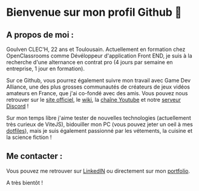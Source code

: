 # Bienvenue sur mon profil Github 👋

## A propos de moi :
Goulven CLEC'H, 22 ans et Toulousain. Actuellement en formation chez OpenClassrooms comme Dévéloppeur d'application Front END, je suis à la recherche d'une alternance en contrat pro (4 jours par semaine en entreprise, 1 jour en formation).

Sur ce Github, vous pourrez également suivre mon travail avec Game Dev Alliance, une des plus grosses communautés de créateurs de jeux vidéos amateurs en France, que j'ai co-fondé avec des amis. Vous pouvez nous retrouver sur le [site officiel](https://gamedevalliance.fr/), le [wiki](https://wiki.gamedevalliance.fr/), la [chaîne Youtube](https://www.youtube.com/user/FoxFiesta40) et notre [serveur Discord](https://discord.gg/RrBppaj) !

Sur mon temps libre j'aime tester de nouvelles technologies (actuellement très curieux de ViteJS), bidouiller mon PC (vous pouvez jeter un oeil à mes [dotfiles](https://github.com/GoulvenC/dotfiles)), mais je suis également passionné par les vétements, la cuisine et la science fiction !

## Me contacter :

Vous pouvez me retrouver sur [LinkedIN](https://www.linkedin.com/in/goulvenc/) ou directement sur mon [portfolio](https://goulven-clech.dev/).

A très bientôt !
